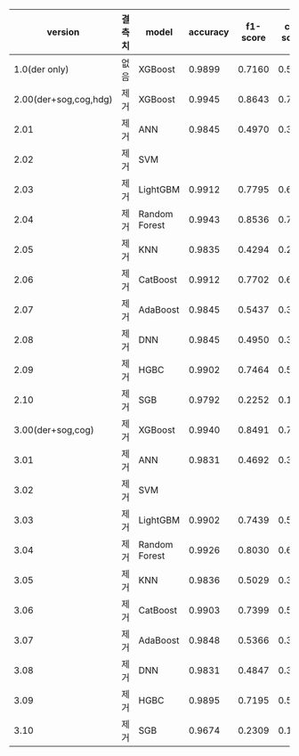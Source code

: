 | version               | 결측치 | model         | accuracy | f1-score | csi-score |
| --------------------- | ------ | ------------- | -------- | -------- | --------- |
| 1.0(der only)         | 없음   | XGBoost       | 0.9899   | 0.7160   | 0.5577    |
| 2.00(der+sog,cog,hdg) | 제거   | XGBoost       | 0.9945   | 0.8643   | 0.7610    |
| 2.01                  | 제거   | ANN           | 0.9845   | 0.4970   | 0.3307    |
| 2.02                  | 제거   | SVM           |          |          |           |
| 2.03                  | 제거   | LightGBM      | 0.9912   | 0.7795   | 0.6387    |
| 2.04                  | 제거   | Random Forest | 0.9943   | 0.8536   | 0.7446    |
| 2.05                  | 제거   | KNN           | 0.9835   | 0.4294   | 0.2734    |
| 2.06                  | 제거   | CatBoost      | 0.9912   | 0.7702   | 0.6262    |
| 2.07                  | 제거   | AdaBoost      | 0.9845   | 0.5437   | 0.3733    |
| 2.08                  | 제거   | DNN           | 0.9845   | 0.4950   | 0.3289    |
| 2.09                  | 제거   | HGBC          | 0.9902   | 0.7464   | 0.5954    |
| 2.10                  | 제거   | SGB           | 0.9792   | 0.2252   | 0.1269    |
| 3.00(der+sog,cog)     | 제거   | XGBoost       | 0.9940   | 0.8491   | 0.7378    |
| 3.01                  | 제거   | ANN           | 0.9831   | 0.4692   | 0.3065    |
| 3.02                  | 제거   | SVM           |          |          |           |
| 3.03                  | 제거   | LightGBM      | 0.9902   | 0.7439   | 0.5923    |
| 3.04                  | 제거   | Random Forest | 0.9926   | 0.8030   | 0.6708    |
| 3.05                  | 제거   | KNN           | 0.9836   | 0.5029   | 0.3359    |
| 3.06                  | 제거   | CatBoost      | 0.9903   | 0.7399   | 0.5871    |
| 3.07                  | 제거   | AdaBoost      | 0.9848   | 0.5366   | 0.3667    |
| 3.08                  | 제거   | DNN           | 0.9831   | 0.4847   | 0.3199    |
| 3.09                  | 제거   | HGBC          | 0.9895   | 0.7195   | 0.5619    |
| 3.10                  | 제거   | SGB           | 0.9674   | 0.2309   | 0.1305    |

